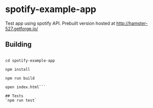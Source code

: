 # spotify-example-app
Test app using spotify API.  Prebuilt version hosted at http://hamster-527.getforge.io/

## Building
```git clone git@github.com:mehwoot/spotify-example-app.git

cd spotify-example-app

npm install

npm run build

open index.html```

## Tests
`npm run test`
